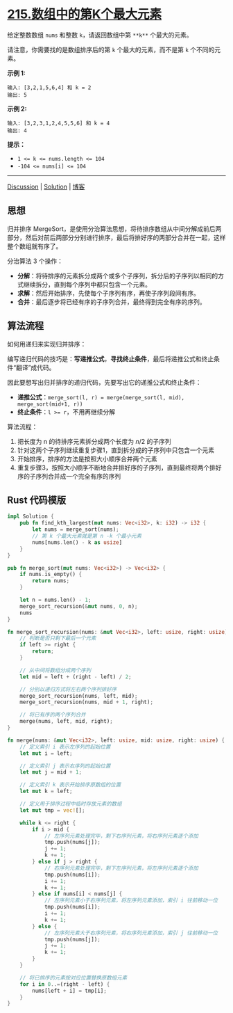 # [215.数组中的第K个最大元素](https://leetcode.cn/problems/kth-largest-element-in-an-array/description/)

给定整数数组 `nums` 和整数 `k`，请返回数组中第 `**k**` 个最大的元素。

请注意，你需要找的是数组排序后的第 `k` 个最大的元素，而不是第 `k` 个不同的元素。

 

**示例 1:**

```
输入: [3,2,1,5,6,4] 和 k = 2
输出: 5
```

**示例 2:**

```
输入: [3,2,3,1,2,4,5,5,6] 和 k = 4
输出: 4
```

 

**提示：**

- `1 <= k <= nums.length <= 104`
- `-104 <= nums[i] <= 104`

------

[Discussion](https://leetcode.cn/problems/kth-largest-element-in-an-array/comments/) | [Solution](https://leetcode.cn/problems/kth-largest-element-in-an-array/solution/) | [博客](https://editor.csdn.net/md/?articleId=125027099)

## 思想
归并排序 MergeSort，是使用分治算法思想，将待排序数组从中间分解成前后两部分，然后对前后两部分分别进行排序，最后将排好序的两部分合并在一起，这样整个数组就有序了。

分治算法 3 个操作：
- **分解**：将待排序的元素拆分成两个或多个子序列，拆分后的子序列以相同的方式继续拆分，直到每个序列中都只包含一个元素。
- **求解**：然后开始排序，先使每个子序列有序，再使子序列段间有序。
- **合并**：最后逐步将已经有序的子序列合并，最终得到完全有序的序列。
## 算法流程
如何用递归来实现归并排序：

编写递归代码的技巧是：**写递推公式**，**寻找终止条件**，最后将递推公式和终止条件“翻译”成代码。

因此要想写出归并排序的递归代码，先要写出它的递推公式和终止条件：

- **递推公式**：`merge_sort(l, r) = merge(merge_sort(l, mid), merge_sort(mid+1, r))`
- **终止条件**：`l >= r`，不用再继续分解

算法流程：

1. 把长度为 n 的待排序元素拆分成两个长度为 $n/2$ 的子序列
2. 针对这两个子序列继续重复步骤1，直到拆分成的子序列中只包含一个元素
3. 开始排序，排序的方法是按照大小顺序合并两个元素
4. 重复步骤3，按照大小顺序不断地合并排好序的子序列，直到最终将两个排好序的子序列合并成一个完全有序的序列

## Rust 代码模版

```rust
impl Solution {
    pub fn find_kth_largest(mut nums: Vec<i32>, k: i32) -> i32 {
        let nums = merge_sort(nums);
        // 第 k 个最大元素就是第 n -k 个最小元素
        nums[nums.len() - k as usize]
    }
}

pub fn merge_sort(mut nums: Vec<i32>) -> Vec<i32> {
    if nums.is_empty() {
        return nums;
    }

    let n = nums.len() - 1;
    merge_sort_recursion(&mut nums, 0, n);
    nums
}

fn merge_sort_recursion(nums: &mut Vec<i32>, left: usize, right: usize) {
    // 判断是否只剩下最后一个元素
    if left >= right {
        return;
    }

    // 从中间将数组分成两个序列
    let mid = left + (right - left) / 2;

    // 分别以递归方式将左右两个序列排好序
    merge_sort_recursion(nums, left, mid);
    merge_sort_recursion(nums, mid + 1, right);

    // 将已有序的两个序列合并
    merge(nums, left, mid, right);
}

fn merge(nums: &mut Vec<i32>, left: usize, mid: usize, right: usize) {
    // 定义索引 i 表示左序列的起始位置
    let mut i = left;

    // 定义索引 j 表示右序列的起始位置
    let mut j = mid + 1;

    // 定义索引 k 表示开始排序原数组的位置
    let mut k = left;

    // 定义用于排序过程中临时存放元素的数组
    let mut tmp = vec![];

    while k <= right {
        if i > mid {
            // 左序列元素处理完毕，剩下右序列元素，将右序列元素逐个添加
            tmp.push(nums[j]);
            j += 1;
            k += 1;
        } else if j > right {
            // 右序列元素处理完毕，剩下左序列元素，将左序列元素逐个添加
            tmp.push(nums[i]);
            i += 1;
            k += 1;
        } else if nums[i] < nums[j] {
            // 左序列元素小于右序列元素，将左序列元素添加，索引 i 往前移动一位
            tmp.push(nums[i]);
            i += 1;
            k += 1;
        } else {
            // 左序列元素大于右序列元素，将右序列元素添加，索引 j 往前移动一位
            tmp.push(nums[j]);
            j += 1;
            k += 1;
        }
    }

    // 将已排序的元素按对应位置替换原数组元素
    for i in 0..=(right - left) {
        nums[left + i] = tmp[i];
    }
}
```

